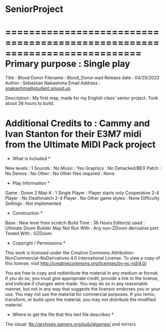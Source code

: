 # SeniorProject
===========================================================================
Primary purpose         : Single play
===========================================================================
Title                   : Blood Donor
Filename                : Blood_Donor.wad
Release date            : 04/25/2022
Author                  : Sebastian Nakashima
Email Address           : snakashima@student.smusd.us

Description             : My first map, made for my English class' senior
                          project. Took about 36 hours to build.

Additional Credits to   : Cammy and Ivan Stanton for their E3M7 midi from the
                          Ultimate MIDI Pack project
===========================================================================
* What is included *

New levels              : 1
Sounds                  : No
Music                   : Yes
Graphics                : No
Dehacked/BEX Patch      : No
Demos                   : No
Other                   : No
Other files required    : None


* Play Information *

Game                    : Doom 2
Map #                   : 1
Single Player           : Player starts only
Cooperative 2-4 Player  : No
Deathmatch 2-4 Player   : No
Other game styles       : None
Difficulty Settings     : Not implemented


* Construction *

Base                    : New level from scratch
Build Time              : 36 Hours
Editor(s) used          : Ultimate Doom Builder
May Not Run With        : Any non-ZDoom derivative port
Tested With             : GZDoom


* Copyright / Permissions *

This work is licensed under the Creative Commons
Attribution-NonCommercial-NoDerivatives 4.0 International License. To view a
copy of this license, visit http://creativecommons.org/licenses/by-nc-nd/4.0/

You are free to copy and redistribute the material in any medium or format.
If you do so, you must give appropriate credit, provide a link to the
license, and indicate if changes were made. You may do so in any reasonable
manner, but not in any way that suggests the licensor endorses you or your
use. You may not use the material for commercial purposes. If you remix,
transform, or build upon the material, you may not distribute the modified
material.

* Where to get the file that this text file describes *

The Usual: ftp://archives.gamers.org/pub/idgames/ and mirrors
